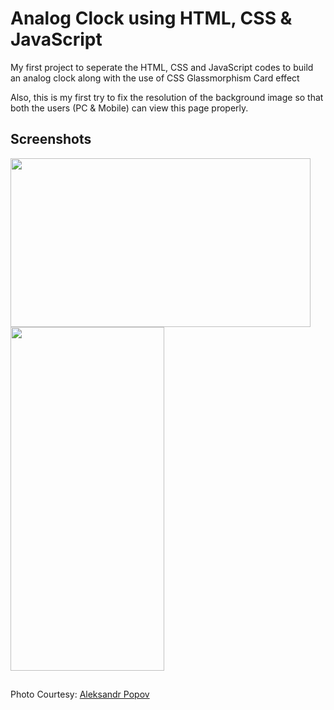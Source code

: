 
# Analog Clock using HTML, CSS & JavaScript

My first project to seperate the HTML, CSS and JavaScript codes to build an analog clock along with the use of CSS Glassmorphism Card effect

Also, this is my first try to fix the resolution of the background image so that both the users (PC & Mobile) can view this page properly.


## Screenshots

<img src="https://github.com/therandomuser03/analog_clock/blob/main/ss%20for%20readme/for%20pc.png" width="480" height="270">

<img src="https://github.com/therandomuser03/analog_clock/blob/main/ss%20for%20readme/for%20mobile.png" width="246" height="550">



## 

Photo Courtesy: [Aleksandr Popov](https://unsplash.com/@5tep5?utm_source=unsplash&utm_medium=referral&utm_content=creditCopyText)
